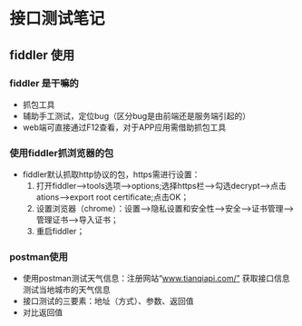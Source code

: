 # 接口测试笔记

 ## fiddler 使用
 ### fiddler 是干嘛的
 * 抓包工具
 * 辅助手工测试，定位bug（区分bug是由前端还是服务端引起的）
 * web端可直接通过F12查看，对于APP应用需借助抓包工具
 ### 使用fiddler抓浏览器的包
 * fiddler默认抓取http协议的包，https需进行设置：
     1. 打开fiddler-->tools选项-->options;选择https栏-->勾选decrypt-->点击ations-->export root certificate;点击OK；
     2. 设置浏览器（chrome）：设置-->隐私设置和安全性-->安全-->证书管理-->管理证书-->导入证书；
     3. 重启fiddler；
 ### postman使用
 * 使用postman测试天气信息：注册网站“www.tianqiapi.com/” 获取接口信息测试当地城市的天气信息
 * 接口测试的三要素：地址（方式）、参数、返回值
 * 对比返回值
 
 
 
